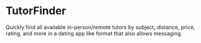 # TutorFinder
Quickly find all available in-person/remote tutors by subject, distance, price, rating, and more in a dating app like format that also allows messaging. 
